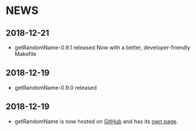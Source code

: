 NEWS
=======================================

2018-12-21
---------------------------------------
* getRandomName-0.9.1 released
  Now with a better, developer-friendly Makefile

2018-12-19
---------------------------------------
* getRandomName-0.9.0 released

2018-12-19
---------------------------------------
* getRandomName is now hosted on [GitHub](https://github.com/Yamakuzure/getRandomName)
  and has its [own page](https://prydeworx.com/getRandomName).
